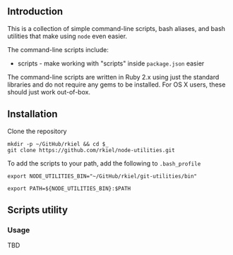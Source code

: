 ## Introduction

This is a collection of simple command-line scripts, bash aliases, and bash utilities that make using `node` even easier.

The command-line scripts include:

* scripts - make working with "scripts" inside `package.json` easier

The command-line scripts are written in Ruby 2.x using just the standard libraries and do not require any gems to be installed.
For OS X users, these should just work out-of-box.

## Installation

Clone the repository

```
mkdir -p ~/GitHub/rkiel && cd $_
git clone https://github.com/rkiel/node-utilities.git
```

To add the scripts to your path, add the following to `.bash_profile`

```
export NODE_UTILITIES_BIN="~/GitHub/rkiel/git-utilities/bin"

export PATH=${NODE_UTILITIES_BIN}:$PATH
```


## Scripts utility

### Usage

TBD
